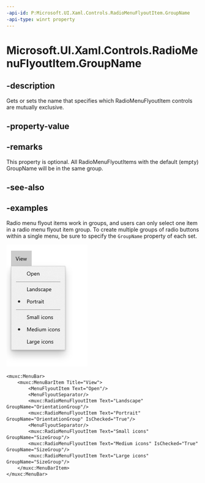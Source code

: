 ```yaml
---
-api-id: P:Microsoft.UI.Xaml.Controls.RadioMenuFlyoutItem.GroupName
-api-type: winrt property
---
```


# Microsoft.UI.Xaml.Controls.RadioMenuFlyoutItem.GroupName

<!--
public string GroupName { get; set; }
-->

## -description
Gets or sets the name that specifies which RadioMenuFlyoutItem controls are mutually exclusive.

## -property-value

## -remarks
This property is optional. All RadioMenuFlyoutItems with the default (empty) GroupName will be in the same group.

## -see-also

## -examples
Radio menu flyout items work in groups, and users can only select one item in a radio menu flyout item group. To create multiple groups of radio buttons within a single menu, be sure to specify the `GroupName` property of each set.

![Two groups of radio menu flyout items within a View menu bar item](images/RadioMenuFlyoutItems2.png)

```xaml
<muxc:MenuBar>
    <muxc:MenuBarItem Title="View">
        <MenuFlyoutItem Text="Open"/>
        <MenuFlyoutSeparator/>
        <muxc:RadioMenuFlyoutItem Text="Landscape" GroupName="OrientationGroup"/>
        <muxc:RadioMenuFlyoutItem Text="Portrait" GroupName="OrientationGroup" IsChecked="True"/>
        <MenuFlyoutSeparator/>
        <muxc:RadioMenuFlyoutItem Text="Small icons" GroupName="SizeGroup"/>
        <muxc:RadioMenuFlyoutItem Text="Medium icons" IsChecked="True" GroupName="SizeGroup"/>
        <muxc:RadioMenuFlyoutItem Text="Large icons" GroupName="SizeGroup"/>
    </muxc:MenuBarItem>
</muxc:MenuBar>
```
